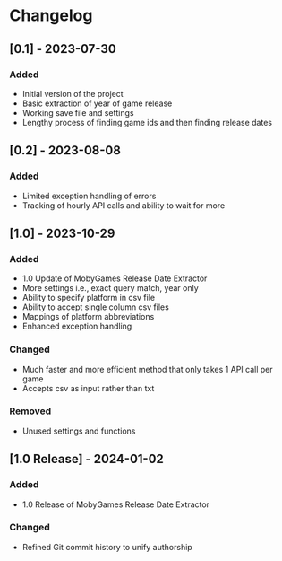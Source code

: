 # Changelog

## [0.1] - 2023-07-30
### Added
- Initial version of the project
- Basic extraction of year of game release
- Working save file and settings
- Lengthy process of finding game ids and then finding release dates

## [0.2] - 2023-08-08
### Added
- Limited exception handling of errors
- Tracking of hourly API calls and ability to wait for more

## [1.0] - 2023-10-29
### Added
- 1.0 Update of MobyGames Release Date Extractor
- More settings i.e., exact query match, year only
- Ability to specify platform in csv file
- Ability to accept single column csv files
- Mappings of platform abbreviations
- Enhanced exception handling

### Changed
- Much faster and more efficient method that only takes 1 API call per game
- Accepts csv as input rather than txt

### Removed
- Unused settings and functions

## [1.0 Release] - 2024-01-02
### Added
- 1.0 Release of MobyGames Release Date Extractor

### Changed
- Refined Git commit history to unify authorship